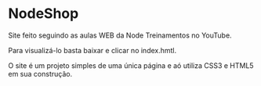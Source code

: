 # NodeShop
Site feito seguindo as aulas WEB da Node Treinamentos no YouTube.

Para visualizá-lo basta baixar e clicar no index.hmtl.

O site é um projeto simples de uma única página e aó utiliza CSS3 e HTML5 em sua construção.
